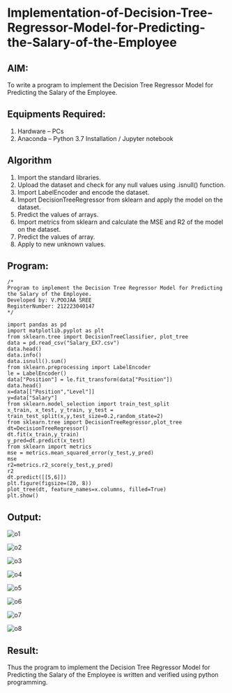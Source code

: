 # Implementation-of-Decision-Tree-Regressor-Model-for-Predicting-the-Salary-of-the-Employee

## AIM:
To write a program to implement the Decision Tree Regressor Model for Predicting the Salary of the Employee.

## Equipments Required:
1. Hardware – PCs
2. Anaconda – Python 3.7 Installation / Jupyter notebook

## Algorithm
1. Import the standard libraries.
2. Upload the dataset and check for any null values using .isnull() function.
3. Import LabelEncoder and encode the dataset.
4. Import DecisionTreeRegressor from sklearn and apply the model on the dataset.
5. Predict the values of arrays.
6. Import metrics from sklearn and calculate the MSE and R2 of the model on the dataset.
7. Predict the values of array.
8. Apply to new unknown values.

## Program:
```
/*
Program to implement the Decision Tree Regressor Model for Predicting the Salary of the Employee.
Developed by: V.POOJAA SREE
RegisterNumber: 212223040147 
*/

import pandas as pd
import matplotlib.pyplot as plt
from sklearn.tree import DecisionTreeClassifier, plot_tree
data = pd.read_csv("Salary_EX7.csv")
data.head()
data.info()
data.isnull().sum()
from sklearn.preprocessing import LabelEncoder
le = LabelEncoder()
data["Position"] = le.fit_transform(data["Position"])
data.head()
x=data[["Position","Level"]]
y=data["Salary"]
from sklearn.model_selection import train_test_split
x_train, x_test, y_train, y_test = train_test_split(x,y,test_size=0.2,random_state=2)
from sklearn.tree import DecisionTreeRegressor,plot_tree
dt=DecisionTreeRegressor()
dt.fit(x_train,y_train)
y_pred=dt.predict(x_test)
from sklearn import metrics
mse = metrics.mean_squared_error(y_test,y_pred)
mse
r2=metrics.r2_score(y_test,y_pred)
r2
dt.predict([[5,6]])
plt.figure(figsize=(20, 8))
plot_tree(dt, feature_names=x.columns, filled=True)
plt.show()

```

## Output:


![o1](https://github.com/user-attachments/assets/29edd43a-c024-4d41-a78f-4b75fc4f6dab)


![o2](https://github.com/user-attachments/assets/adf74861-143c-4ad8-8513-30c84f7f6e56)


![o3](https://github.com/user-attachments/assets/7fe3c9e0-7711-4b69-ac56-8732f6829c75)


![o4](https://github.com/user-attachments/assets/4a61c08b-d57c-40c4-8173-35e39d9b1e58)


![o5](https://github.com/user-attachments/assets/ee897dfe-918e-4fa8-93db-ad8deb589bdd)


![o6](https://github.com/user-attachments/assets/5fe0dc17-3328-4470-9cbd-a7b0c89546d2)


![o7](https://github.com/user-attachments/assets/60696a16-becb-4edd-a738-18005b5d027e)


![o8](https://github.com/user-attachments/assets/c242ce72-f033-49d8-aa24-73d22dd12ebd)



## Result:
Thus the program to implement the Decision Tree Regressor Model for Predicting the Salary of the Employee is written and verified using python programming.

